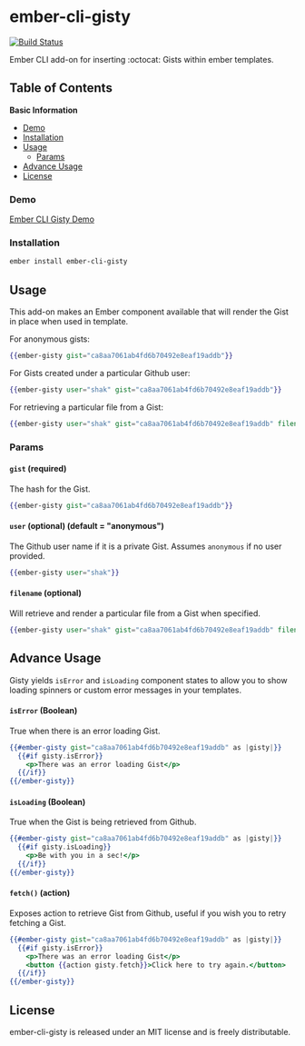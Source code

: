 # ember-cli-gisty

[![Build Status](https://travis-ci.org/shak/ember-cli-gisty.svg?branch=master)](https://travis-ci.org/shak/ember-cli-gisty)

Ember CLI add-on for inserting :octocat: Gists within ember templates.

## Table of Contents

**Basic Information**

* [Demo](#demo)
* [Installation](#installation)
* [Usage](#usage)
  * [Params](#params)
* [Advance Usage](#advanceusage)
* [License](#license)

### Demo

[Ember CLI Gisty Demo](https://shak.github.io/ember-cli-gisty/)

### Installation

```sh
ember install ember-cli-gisty
```

## Usage

This add-on makes an Ember component available that will render the Gist in place when used in template.

For anonymous gists:

```hbs
{{ember-gisty gist="ca8aa7061ab4fd6b70492e8eaf19addb"}}
```

For Gists created under a particular Github user:

```hbs
{{ember-gisty user="shak" gist="ca8aa7061ab4fd6b70492e8eaf19addb"}}
```

For retrieving a particular file from a Gist:

```hbs
{{ember-gisty user="shak" gist="ca8aa7061ab4fd6b70492e8eaf19addb" filename="controller.js"}}
```

### Params

#### `gist` (required)

The hash for the Gist.

```hbs
{{ember-gisty gist="ca8aa7061ab4fd6b70492e8eaf19addb"}}
```

#### `user` (optional) (default = "anonymous")

The Github user name if it is a private Gist. Assumes `anonymous` if no user provided.

```hbs
{{ember-gisty user="shak"}}
```

#### `filename` (optional)

Will retrieve and render a particular file from a Gist when specified.

```hbs
{{ember-gisty user="shak" gist="ca8aa7061ab4fd6b70492e8eaf19addb" filename="controller.js"}}
```

## Advance Usage

Gisty yields `isError` and `isLoading` component states to allow you to show loading spinners or custom error messages in your templates.

#### `isError` (Boolean)

True when there is an error loading Gist.

```hbs
{{#ember-gisty gist="ca8aa7061ab4fd6b70492e8eaf19addb" as |gisty|}}
  {{#if gisty.isError}}
    <p>There was an error loading Gist</p>
  {{/if}}
{{/ember-gisty}}
```

#### `isLoading` (Boolean)

True when the Gist is being retrieved from Github.

```hbs
{{#ember-gisty gist="ca8aa7061ab4fd6b70492e8eaf19addb" as |gisty|}}
  {{#if gisty.isLoading}}
    <p>Be with you in a sec!</p>
  {{/if}}
{{/ember-gisty}}
```

#### `fetch()` (action)

Exposes action to retrieve Gist from Github, useful if you wish you to retry fetching a Gist.

```hbs
{{#ember-gisty gist="ca8aa7061ab4fd6b70492e8eaf19addb" as |gisty|}}
  {{#if gisty.isError}}
    <p>There was an error loading Gist</p>
    <button {{action gisty.fetch}}>Click here to try again.</button>
  {{/if}}
{{/ember-gisty}}
```

## License

ember-cli-gisty is released under an MIT license and is freely distributable.
